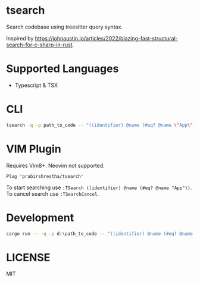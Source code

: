 # tsearch

Search codebase using treesitter query syntax.

Inspired by https://johnaustin.io/articles/2022/blazing-fast-structural-search-for-c-sharp-in-rust.

# Supported Languages

* Typescript & TSX

# CLI

```sh
tsearch -q -p path_to_code -- "((identifier) @name (#eq? @name \"App\"))"
```

# VIM Plugin

Requires Vim8+. Neovim not supported.

```vim
Plug 'prabirshrestha/tsearch'
```

To start searching use `:TSearch ((identifier) @name (#eq? @name "App"))`.
To cancel search use `:TSearchCancel`.

# Development

```sh
cargo run -- -q -p d:\path_to_code -- "((identifier) @name (#eq? @name \"App\"))"
```

# LICENSE

MIT
